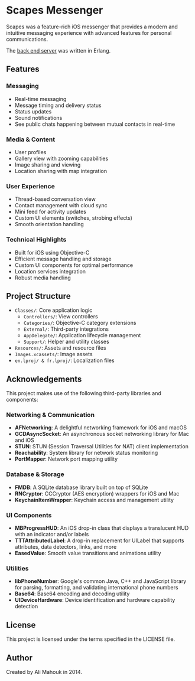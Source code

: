 # Scapes Messenger

Scapes was a feature-rich iOS messenger that provides a modern and intuitive messaging experience with advanced features for personal communications.

The [back end server](https://github.com/alimahouk/scapes-server) was written in Erlang.

## Features

### Messaging

- Real-time messaging
- Message timing and delivery status
- Status updates
- Sound notifications
- See public chats happening between mutual contacts in real-time

### Media & Content

- User profiles
- Gallery view with zooming capabilities
- Image sharing and viewing
- Location sharing with map integration

### User Experience

- Thread-based conversation view
- Contact management with cloud sync
- Mini feed for activity updates
- Custom UI elements (switches, strobing effects)
- Smooth orientation handling

### Technical Highlights

- Built for iOS using Objective-C
- Efficient message handling and storage
- Custom UI components for optimal performance
- Location services integration
- Robust media handling

## Project Structure

- `Classes/`: Core application logic
  - `Controllers/`: View controllers
  - `Categories/`: Objective-C category extensions
  - `External/`: Third-party integrations
  - `AppDelegate/`: Application lifecycle management
  - `Support/`: Helper and utility classes
- `Resources/`: Assets and resource files
- `Images.xcassets/`: Image assets
- `en.lproj/ & fr.lproj/`: Localization files

## Acknowledgements

This project makes use of the following third-party libraries and components:

### Networking & Communication

- **AFNetworking**: A delightful networking framework for iOS and macOS
- **GCDAsyncSocket**: An asynchronous socket networking library for Mac and iOS
- **STUN**: STUN (Session Traversal Utilities for NAT) client implementation
- **Reachability**: System library for network status monitoring
- **PortMapper**: Network port mapping utility

### Database & Storage

- **FMDB**: A SQLite database library built on top of SQLite
- **RNCryptor**: CCCryptor (AES encryption) wrappers for iOS and Mac
- **KeychainItemWrapper**: Keychain access and management utility

### UI Components

- **MBProgressHUD**: An iOS drop-in class that displays a translucent HUD with an indicator and/or labels
- **TTTAttributedLabel**: A drop-in replacement for UILabel that supports attributes, data detectors, links, and more
- **EasedValue**: Smooth value transitions and animations utility

### Utilities

- **libPhoneNumber**: Google's common Java, C++ and JavaScript library for parsing, formatting, and validating international phone numbers
- **Base64**: Base64 encoding and decoding utility
- **UIDeviceHardware**: Device identification and hardware capability detection

## License

This project is licensed under the terms specified in the LICENSE file.

## Author

Created by Ali Mahouk in 2014.
